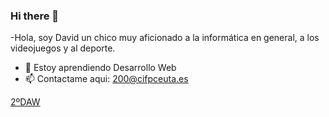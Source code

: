 ### Hi there 👋

-Hola, soy David un chico muy aficionado a la informática en general, a los videojuegos y al deporte.
- 🌱 Estoy aprendiendo Desarrollo Web
- 📫 Contactame aqui: 200@cifpceuta.es


[2ºDAW](https://github.com/stars/davidCIFP01/lists/2%C2%BAdaw)
